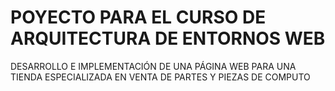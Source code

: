 # POYECTO PARA EL CURSO DE ARQUITECTURA DE ENTORNOS WEB
DESARROLLO E IMPLEMENTACIÓN DE UNA PÁGINA WEB PARA UNA TIENDA ESPECIALIZADA EN VENTA DE PARTES Y PIEZAS DE COMPUTO
